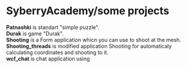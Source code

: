 # SyberryAcademy/some projects
**Patnashki** is standart "simple puzzle".  
**Durak** is game "Durak".  
**Shooting** is a Form application whicn you can use to shoot at the mesh.  
**Shooting_threads** is modified application Shooting for automaticaly calculating coordinates and shooting to it.  
**wcf_chat** is chat application using

